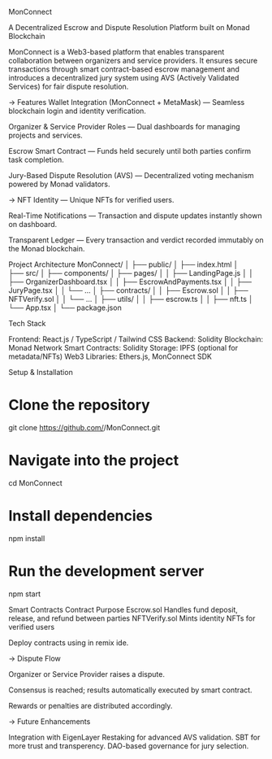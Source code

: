 MonConnect

A Decentralized Escrow and Dispute Resolution Platform built on Monad Blockchain

MonConnect is a Web3-based platform that enables transparent collaboration between organizers and service providers. It ensures secure transactions through smart contract-based escrow management and introduces a decentralized jury system using AVS (Actively Validated Services) for fair dispute resolution.

-> Features
 Wallet Integration (MonConnect + MetaMask) — Seamless blockchain login and identity verification.

 Organizer & Service Provider Roles — Dual dashboards for managing projects and services.

 Escrow Smart Contract — Funds held securely until both parties confirm task completion.

 Jury-Based Dispute Resolution (AVS) — Decentralized voting mechanism powered by Monad validators.

-> NFT Identity — Unique NFTs for verified users.

  Real-Time Notifications — Transaction and dispute updates instantly shown on dashboard.

 Transparent Ledger — Every transaction and verdict recorded immutably on the Monad blockchain.

 Project Architecture
MonConnect/
│
├── public/
│   ├── index.html
│   
├── src/
│   ├── components/
│   ├── pages/
│   │   ├── LandingPage.js
│   │   ├── OrganizerDashboard.tsx
│   │   ├── EscrowAndPayments.tsx
│   │   ├── JuryPage.tsx
│   │   └── ...
│   ├── contracts/
│   │   ├── Escrow.sol
│   │   ├── NFTVerify.sol
│   │   └── ...
│   ├── utils/
│   │   ├── escrow.ts
│   │   ├── nft.ts
│   └── App.tsx
│
└── package.json

 Tech Stack

Frontend: React.js / TypeScript / Tailwind CSS
Backend: Solidity
Blockchain: Monad Network
Smart Contracts: Solidity
Storage: IPFS (optional for metadata/NFTs)
Web3 Libraries: Ethers.js, MonConnect SDK

 Setup & Installation
# Clone the repository
git clone https://github.com/<your-username>/MonConnect.git

# Navigate into the project
cd MonConnect

# Install dependencies
npm install

# Run the development server
npm start

Smart Contracts
Contract	Purpose
Escrow.sol	Handles fund deposit, release, and refund between parties
NFTVerify.sol	Mints identity NFTs for verified users

Deploy contracts using in remix ide.


-> Dispute Flow

Organizer or Service Provider raises a dispute.

Consensus is reached; results automatically executed by smart contract.

Rewards or penalties are distributed accordingly.

 -> Future Enhancements

Integration with EigenLayer Restaking for advanced AVS validation.
SBT for more trust and transperency.
DAO-based governance for jury selection.
